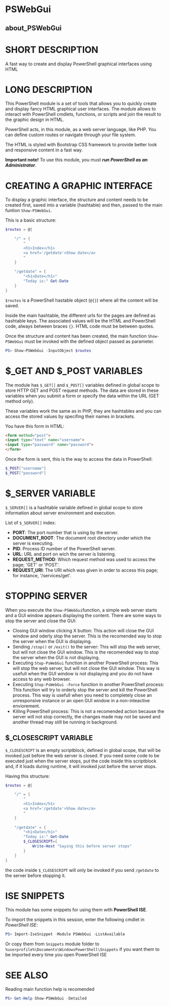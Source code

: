 ﻿# PSWebGui
## about_PSWebGui


# SHORT DESCRIPTION
A fast way to create and display PowerShell graphical interfaces using HTML


# LONG DESCRIPTION
This PowerShell module is a set of tools that allows you to quickly create and display fancy HTML graphical user interfaces. The module allows to interact with PowerShell cmdlets, functions, or scripts and join the result to the graphic design in HTML.

PowerShell acts, in this module, as a web server language, like PHP. You can define custom routes or navigate through your file system.

The HTML is styled with Bootstrap CSS framework to provide better look and responsive content in a fast way.

**Important note!** To use this module, you must **_run PowerShell as an Administrator_**.

# CREATING A GRAPHIC INTERFACE
To display a graphic interface, the structure and content needs to be created first, saved into a variable (hashtable) and then, passed to the main funtion `Show-PSWebGui`.

This is a basic structure:
```powershell
$routes = @{

	"/" = {
		"
		<h1>Index</h1>
		<a href='/getdate'>Show date</a>
		"
	}
	
	"/getdate" = {
		"<h1>Date</h1>"
		"Today is:" Get-Date
	}
}
```

```$routes``` is a PowerShell hastable object (```@{}```) where all the content will be saved.

Inside the main hashtable, the different urls for the pages are defined as hashtable keys. The associated values ​​will be the HTML and PowerShell code, always between braces ```{}```.
HTML code must be between quotes.

Once the structure and content has been created, the main function ```Show-PSWebGui``` must be invoked with the defined object passed as parameter.
```powershell
PS> Show-PSWebGui -InputObject $routes
```

# $_GET AND $_POST VARIABLES
The module has ```$_GET[]``` and ```$_POST[]``` variables defined in global scope to store HTTP GET and POST request methods. The data are stored in these variables when you submit a form or specify the data within the URL (GET method only).

These variables work the same as in PHP, they are hashtables and you can access the stored values by specifing their names in brackets.

You have this form in HTML:
```html
<form method="post">
<input type="text" name="username">
<input type="password" name="password">
</form>
```

Once the form is sent, this is the way to access the data in PowerShell:
```powershell
$_POST["username"]
$_POST["password"]
```

# $_SERVER VARIABLE
```$_SERVER[]``` is a hashtable variable defined in global scope to store information about server environment and execution.

List of ```$_SERVER[]``` index:

- **PORT**: The port number that is using by the server.
- **DOCUMENT_ROOT**: The document root directory under which the server is executing.
- **PID**: Process ID number of the PowerShell server.
- **URL**: URL and port on wich the server is listening.
- **REQUEST_METHOD**: Which request method was used to access the page; 'GET' or 'POST'.
- **REQUEST_URI**: The URI which was given in order to access this page; for instance, '/services/get'.

# STOPPING SERVER
When you execute the ```Show-PSWebGui```function, a simple web server starts and a GUI window appears displaying the content.
There are some ways to stop the server and close the GUI:

- Closing GUI window clicking X button: This action will close the GUI window and oderly stop the server. This is the recomended way to stop the server when the GUI is displaying.
- Sending ```/stop()``` or ```/exit()``` to the server: This will stop the web server, but will not close the GUI window. This is the recomended way to stop the server when the GUI is not displaying.
- Executing ```Stop-PsWebGui``` function in another PowerShell process: This will stop the web server, but will not close the GUI window. This way is usefull when the GUI window is not displaying and you do not have access to any web browser.
- Executing ```Stop-PsWebGui -Force``` function in another PowerShell process: This function will try to orderly stop the server and kill the PowerShell process. This way is usefull when you need to completely close an unresponsive instance or an open GUI window in a non-inteactive enviorement.
- Killing PowerShell process: This is not a recomended action because the server will not stop correctly, the changes made may not be saved and another thread may still be running in background.

## $_CLOSESCRIPT VARIABLE
```$_CLOSESCRIPT``` is an empty scriptblock, defined in global scope, that will be invoked just before the web server is closed.
If you need some code to be executed just when the server stops, put the code inside this scriptblock and, if it loads during runtime, it will invoked just before the server stops.

Having this structure:
```powershell
$routes = @{

	"/" = {
		"
		<h1>Index</h1>
		<a href='/getdate'>Show date</a>
		"
	}
	
	"/getdate" = {
		"<h1>Date</h1>"
		"Today is:" Get-Date
		$_CLOSESCRIPT={
			Write-Host "Saying this before server stops"
		}
	}
}
```
the code inside ```$_CLOSESCRIPT``` will only be invoked if you send ```/getdate``` to the server before stopping it.

# ISE SNIPPETS
This module has some snippets for using them with **PowerShell ISE**.

To import the snippets in this session, enter the following cmdlet in *PowerShell ISE*:
```powershell
PS> Import-IseSnippet -Module PSWebGui -ListAvailable
```

Or copy them from ```Snippets``` module folder to ```%userprofile%\Documents\WindowsPowerShell\Snippets``` if you want them to be imported every time you open PowerShell ISE

# SEE ALSO
Reading main function help is recomended
```powershell
PS> Get-Help Show-PSWebGui -Detailed
```